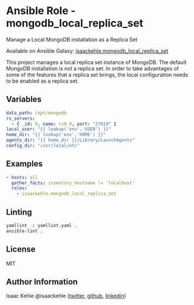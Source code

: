 # Ansible Role - mongodb_local_replica_set

Manage a Local MongoDB installation as a Replica Set

Available on Ansible Galaxy: [isaackehle.mongodb_local_replica_set](https://galaxy.ansible.com/isaackehle/mongodb_local_replica_set)

This project manages a local replica set instance of MongoDB. The default MongoDB installation is not a replica set. In order to take advantages of some of the features that a replica set brings, the local configuration needs to be enabled as a replica set.

## Variables

```yaml
data_path: /opt/mongodb
rs_servers:
  - { _id: 0, name: rs0_0, port: "27019" }
local_user: "{{ lookup('env','USER') }}"
home_dir: "{{ lookup('env','HOME') }}"
agents_dir: "{{ home_dir }}/Library/LaunchAgents"
config_dir: "/usr/local/etc"
```

## Examples

```yaml
- hosts: all
  gather_facts: inventory_hostname != 'localhost'
  roles:
    - isaackehle.mongodb_local_replica_set
```

## Linting

```bash
yamllint -c yamllint.yaml .
ansible-lint .
```

## License

MIT

## Author Information

Isaac Kehle
@isaackehle ([twitter](https://twitter.com/isaackehle), [github](https://github.com/isaackehle), [linkedin](https://www.linkedin.com/in/isaackehle))
